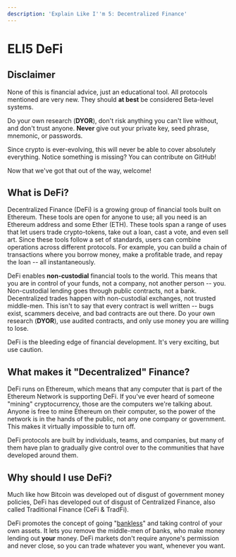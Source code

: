 ```yaml
---
description: 'Explain Like I''m 5: Decentralized Finance'
---
```


# ELI5 DeFi

## Disclaimer

None of this is financial advice, just an educational tool. All protocols mentioned are very new. They should **at best** be considered Beta-level systems. 

Do your own research \(**DYOR**\), don't risk anything you can't live without, and don't trust anyone. **Never** give out your private key, seed phrase, mnemonic, or passwords.

Since crypto is ever-evolving, this will never be able to cover absolutely everything. Notice something is missing? You can contribute on GitHub!

Now that we've got that out of the way, welcome!

## What is DeFi?

Decentralized Finance \(DeFi\) is a growing group of financial tools built on Ethereum. These tools are open for anyone to use; all you need is an Ethereum address and some Ether \(ETH\). These tools span a range of uses that let users trade crypto-tokens, take out a loan, cast a vote, and even sell art. Since these tools follow a set of standards, users can combine operations across different protocols. For example, you can build a chain of transactions where you borrow money, make a profitable trade, and repay the loan -- all instantaneously.

DeFi enables **non-custodial** financial tools to the world. This means that you are in control of your funds, not a company, not another person -- you. Non-custodial lending goes through public contracts, not a bank. Decentralized trades happen with non-custodial exchanges, not trusted middle-men. This isn't to say that every contract is well written -- bugs exist, scammers deceive, and bad contracts are out there. Do your own research \(**DYOR**\), use audited contracts, and only use money you are willing to lose. 

DeFi is the bleeding edge of financial development. It's very exciting, but use caution. 

## What makes it "Decentralized" Finance?

DeFi runs on Ethereum, which means that any computer that is part of the Ethereum Network is supporting DeFi. If you've ever heard of someone "mining" cryptocurrency, those are the computers we're talking about. Anyone is free to mine Ethereum on their computer, so the power of the network is in the hands of the public, not any one company or government. This makes it virtually impossible to turn off.

DeFi protocols are built by individuals, teams, and companies, but many of them have plan to gradually give control over to the communities that have developed around them. 

## Why should I use DeFi?

Much like how Bitcoin was developed out of disgust of government money policies, DeFi has developed out of disgust of Centralized Finance, also called Traditional Finance \(CeFi & TradFi\). 

DeFi promotes the concept of going "[bankless](https://twitter.com/BanklessHQ)" and taking control of your own assets. It lets you remove the middle-men of banks, who make money lending out **your** money. DeFi markets don't require anyone's permission and never close, so you can trade whatever you want, whenever you want.

## 





